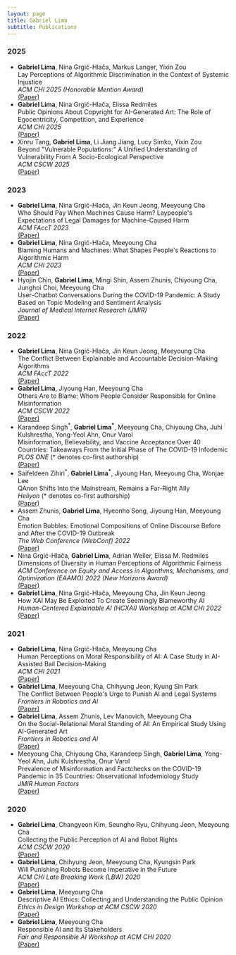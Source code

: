 ```yaml
---
layout: page
title: Gabriel Lima
subtitle: Publications
---
```


### 2025
- **Gabriel  Lima**, Nina Grgić-Hlača, Markus Langer, Yixin Zou
	\
	Lay Perceptions of Algorithmic Discrimination in the Context of Systemic Injustice 
	\
	*ACM CHI 2025 (Honorable Mention Award)*
	\
	[(Paper)](https://doi.org/10.1145/3706598.3713536)
- **Gabriel  Lima**, Nina Grgić-Hlača, Elissa Redmiles
	\
	Public Opinions About Copyright for AI-Generated Art: The Role of Egocentricity, Competition, and Experience
	\
	*ACM CHI 2025*
	\
	[(Paper)](https://dl.acm.org/doi/10.1145/3706598.3713338)
- Xinru Tang, **Gabriel  Lima**, Li Jiang Jiang, Lucy Simko, Yixin Zou
	\
	Beyond "Vulnerable Populations:" A Unified Understanding of Vulnerability From A Socio-Ecological Perspective
	\
	*ACM CSCW 2025*
	\
	[(Paper)](https://dl.acm.org/doi/10.1145/3710935)

### 2023

- **Gabriel  Lima**, Nina Grgić-Hlača, Jin Keun Jeong, Meeyoung Cha
	\
	Who Should Pay When Machines Cause Harm? Laypeople's Expectations of Legal Damages for Machine-Caused Harm
	\
	*ACM FAccT 2023*
	\
	[(Paper)](https://dl.acm.org/doi/10.1145/3593013.3593992)
- **Gabriel  Lima**, Nina Grgić-Hlača, Meeyoung Cha
	\
	Blaming Humans and Machines: What Shapes People's Reactions to Algorithmic Harm
	\
	*ACM CHI 2023*
	\
	[(Paper)](https://doi.org/10.1145/3544548.3580953)
- Hyojin Chin, **Gabriel Lima**, Mingi Shin, Assem Zhunis, Chiyoung Cha, Junghoi Choi, Meeyoung Cha
	\
	User-Chatbot Conversations During the COVID-19 Pandemic: A Study Based on Topic Modeling and Sentiment Analysis
	\
	*Journal of Medical Internet Research (JMIR)* 
	\
	[(Paper)](http://dx.doi.org/10.2196/40922)

### 2022

- **Gabriel  Lima**, Nina Grgić-Hlača, Jin Keun Jeong, Meeyoung Cha
	\
	The Conflict Between Explainable and Accountable Decision-Making Algorithms
	\
	*ACM FAccT 2022*
	\
	[(Paper)](https://doi.org/10.1145/3531146.3534628)
- **Gabriel  Lima**, Jiyoung Han, Meeyoung Cha
	\
	Others Are to Blame: Whom People Consider Responsible for Online Misinformation
	\
	*ACM CSCW 2022*
	\
	[(Paper)](https://doi.org/10.1145/3512953)
- Karandeep Singh<sup>\*</sup>, **Gabriel Lima<sup>\*</sup>**, Meeyoung Cha, Chiyoung Cha, Juhi Kulshrestha, Yong-Yeol Ahn, Onur Varol
	\
	Misinformation, Believability, and Vaccine Acceptance Over 40 Countries: Takeaways From the Initial Phase of The COVID-19 Infodemic 
	\
	*PLOS ONE* (* denotes co-first authorship)
	\
	[(Paper)](https://doi.org/10.1371/journal.pone.0263381)
- Saifeldeen Zihiri<sup>\*</sup>, **Gabriel Lima<sup>\*</sup>**, Jiyoung Han, Meeyoung Cha, Wonjae Lee
	\
	QAnon Shifts Into the Mainstream, Remains a Far-Right Ally 
	\
	*Heliyon* (* denotes co-first authorship)
	\
	[(Paper)](https://doi.org/10.1016/j.heliyon.2022.e08764)
- Assem Zhunis, **Gabriel  Lima**, Hyeonho Song, Jiyoung Han, Meeyoung Cha
	\
	Emotion Bubbles: Emotional Compositions of Online Discourse Before and After the COVID-19 Outbreak 
	\
	*The Web Conference (WebConf) 2022*
	\
	[(Paper)](https://doi.org/10.1145/3485447.3512132)
- Nina Grgić-Hlača, **Gabriel  Lima**, Adrian Weller, Elissa M. Redmiles 
	\
	Dimensions of Diversity in Human Perceptions of Algorithmic Fairness 
	\
	*ACM Conference on Equity and Access in Algorithms, Mechanisms, and Optimization (EAAMO) 2022 (New Horizons Award)*
	\
	[(Paper)](https://eaamo.org/papers/grgic-hlaca-22.pdf)
- **Gabriel Lima**, Nina Grgić-Hlača, Meeyoung Cha, Jin Keun Jeong 
	\
	How XAI May Be Exploited To Create Seemingly Blameworthy AI 
	\
	*Human-Centered Explainable AI (HCXAI) Workshop at ACM CHI 2022* 
	\
	[(Paper)](https://www.dropbox.com/s/a6gddiuezuz0ui1/HCXAI2022_paper_08.pdf?dl=0)

### 2021

- **Gabriel  Lima**, Nina Grgić-Hlača, Meeyoung Cha
	\
	Human Perceptions on Moral Responsibility of AI: A Case Study in AI-Assisted Bail Decision-Making 
	\
	*ACM CHI 2021*
	\
	[(Paper)](https://doi.org/10.1145/3411764.3445260)
- **Gabriel Lima**, Meeyoung Cha, Chihyung Jeon, Kyung Sin Park 
	\
	The Conflict Between People's Urge to Punish AI and Legal Systems 
	\
	*Frontiers in Robotics and AI* 
	\
	[(Paper)](https://doi.org/10.3389/frobt.2021.756242)
- **Gabriel Lima**, Assem Zhunis, Lev Manovich, Meeyoung Cha
	\
	On the Social-Relational Moral Standing of AI: An Empirical Study Using AI-Generated Art 
	\
	*Frontiers in Robotics and AI*
	\
	[(Paper)](https://doi.org/10.3389/frobt.2021.719944)
- Meeyoung Cha, Chiyoung Cha, Karandeep Singh, **Gabriel Lima**, Yong-Yeol Ahn, Juhi Kulshrestha, Onur Varol 
	\
	Prevalence of Misinformation and Factchecks on the COVID-19 Pandemic in 35 Countries: Observational Infodemiology Study 
	\
	*JMIR Human Factors*
	\
	[(Paper)](https://doi.org/10.2196/23279)

### 2020

- **Gabriel  Lima**, Changyeon Kim, Seungho Ryu, Chihyung Jeon, Meeyoung Cha
	\
	Collecting the Public Perception of AI and Robot Rights 
	\
	*ACM CSCW 2020*
	\
	[(Paper)](https://doi.org/10.1145/3415206)
- **Gabriel  Lima**, Chihyung Jeon, Meeyoung Cha, Kyungsin Park 
	\
	Will Punishing Robots Become Imperative in the Future 
	\
	*ACM CHI Late Breaking Work (LBW) 2020*
	\
	[(Paper)](https://doi.org/10.1145/3334480.3383006)
- **Gabriel Lima**, Meeyoung Cha
	\
	Descriptive AI Ethics: Collecting and Understanding the Public Opinion 
	\
	*Ethics in Design Workshop at ACM CSCW 2020*
	\
	[(Paper)](https://arxiv.org/abs/2101.05957)
- **Gabriel Lima**, Meeyoung Cha
	\
	Responsible AI and Its Stakeholders 
	\
	*Fair and Responsible AI Workshop at ACM CHI 2020* 
	\
	[(Paper)](https://arxiv.org/abs/2004.11434)

<!-- ### 2019

- **Gabriel  Lima**, Sungkyu Park, Meeyoung Cha
	\
	Robots for Class President: Children’s Positions Toward AI Robot Rights 
	\
	*Proceedings of the Korea Computer Congress (KCC).* 2019. -->
<!-- - **Gabriel Lima**, JinYeong Bak. Speech Emotion Classification using Raw Audio Input and Transcriptions. *Proceedings of the 2018 International Conference on Signal Processing and Machine Learning.* 2018.
	[(Paper)](https://doi.org/10.1145/3297067.3297089) -->